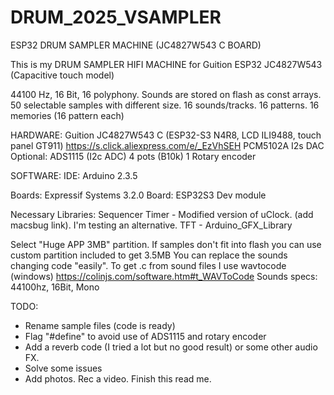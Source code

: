 # DRUM_2025_VSAMPLER
ESP32 DRUM SAMPLER MACHINE (JC4827W543 C BOARD)

This is my DRUM SAMPLER HIFI MACHINE for Guition ESP32 JC4827W543 (Capacitive touch model)

44100 Hz, 16 Bit, 16 polyphony.
Sounds are stored on flash as const arrays.
50 selectable samples with different size.
16 sounds/tracks. 16 patterns. 16 memories (16 pattern each)

HARDWARE:
Guition JC4827W543 C (ESP32-S3 N4R8, LCD ILI9488, touch panel GT911) https://s.click.aliexpress.com/e/_EzVhSEH
PCM5102A I2s DAC
Optional:
ADS1115 (I2c ADC)
4 pots (B10k)
1 Rotary encoder

SOFTWARE:
IDE: Arduino 2.3.5

Boards: Expressif Systems 3.2.0
Board: ESP32S3 Dev module

Necessary Libraries:
Sequencer Timer - Modified version of uClock. (add macsbug link). I'm testing an alternative.
TFT - Arduino_GFX_Library

Select "Huge APP 3MB" partition.
If samples don't fit into flash you can use custom partition included to get 3.5MB 
You can replace the sounds changing code "easily".
To get .c from sound files I use wavtocode (windows) https://colinjs.com/software.htm#t_WAVToCode
Sounds specs: 44100hz, 16Bit, Mono


TODO:
- Rename sample files (code is ready)
- Flag "#define" to avoid use of ADS1115 and rotary encoder
- Add a reverb code (I tried a lot but no good result) or some other audio FX.
- Solve some issues
- Add photos. Rec a video. Finish this read me.


